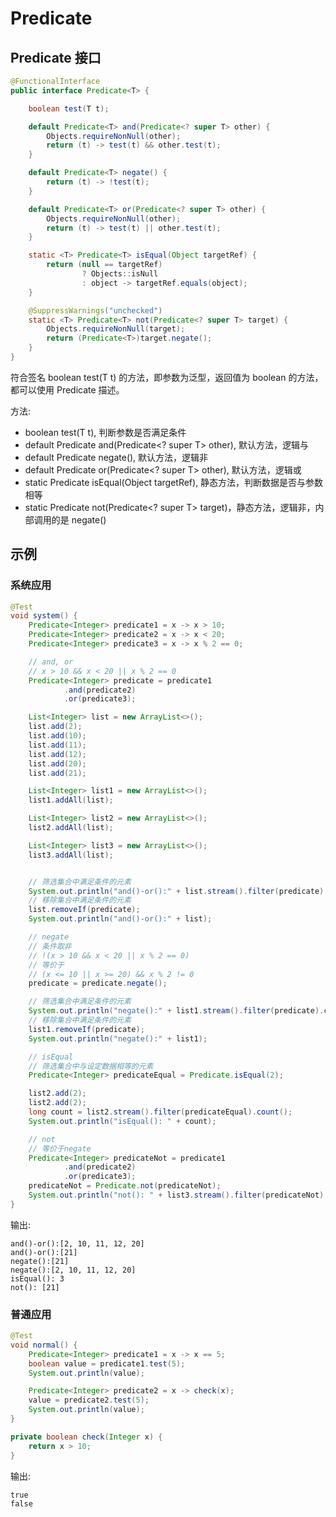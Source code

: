 # Predicate

## Predicate 接口

```java
@FunctionalInterface
public interface Predicate<T> {

    boolean test(T t);

    default Predicate<T> and(Predicate<? super T> other) {
        Objects.requireNonNull(other);
        return (t) -> test(t) && other.test(t);
    }

    default Predicate<T> negate() {
        return (t) -> !test(t);
    }

    default Predicate<T> or(Predicate<? super T> other) {
        Objects.requireNonNull(other);
        return (t) -> test(t) || other.test(t);
    }

    static <T> Predicate<T> isEqual(Object targetRef) {
        return (null == targetRef)
                ? Objects::isNull
                : object -> targetRef.equals(object);
    }

    @SuppressWarnings("unchecked")
    static <T> Predicate<T> not(Predicate<? super T> target) {
        Objects.requireNonNull(target);
        return (Predicate<T>)target.negate();
    }
}
```

符合签名 boolean test(T t) 的方法，即参数为泛型，返回值为 boolean 的方法，都可以使用 Predicate<T> 描述。

方法:
- boolean test(T t), 判断参数是否满足条件
- default Predicate<T> and(Predicate<? super T> other), 默认方法，逻辑与
- default Predicate<T> negate(), 默认方法，逻辑非
- default Predicate<T> or(Predicate<? super T> other), 默认方法，逻辑或
- static <T> Predicate<T> isEqual(Object targetRef), 静态方法，判断数据是否与参数相等
- static <T> Predicate<T> not(Predicate<? super T> target)，静态方法，逻辑非，内部调用的是 negate()

## 示例

### 系统应用

```java
@Test
void system() {
    Predicate<Integer> predicate1 = x -> x > 10;
    Predicate<Integer> predicate2 = x -> x < 20;
    Predicate<Integer> predicate3 = x -> x % 2 == 0;

    // and, or
    // x > 10 && x < 20 || x % 2 == 0
    Predicate<Integer> predicate = predicate1
            .and(predicate2)
            .or(predicate3);

    List<Integer> list = new ArrayList<>();
    list.add(2);
    list.add(10);
    list.add(11);
    list.add(12);
    list.add(20);
    list.add(21);

    List<Integer> list1 = new ArrayList<>();
    list1.addAll(list);

    List<Integer> list2 = new ArrayList<>();
    list2.addAll(list);

    List<Integer> list3 = new ArrayList<>();
    list3.addAll(list);


    // 筛选集合中满足条件的元素
    System.out.println("and()-or():" + list.stream().filter(predicate).collect(Collectors.toList()));
    // 移除集合中满足条件的元素
    list.removeIf(predicate);
    System.out.println("and()-or():" + list);

    // negate
    // 条件取非
    // !(x > 10 && x < 20 || x % 2 == 0)
    // 等价于
    // (x <= 10 || x >= 20) && x % 2 != 0
    predicate = predicate.negate();

    // 筛选集合中满足条件的元素
    System.out.println("negate():" + list1.stream().filter(predicate).collect(Collectors.toList()));
    // 移除集合中满足条件的元素
    list1.removeIf(predicate);
    System.out.println("negate():" + list1);

    // isEqual
    // 筛选集合中与设定数据相等的元素
    Predicate<Integer> predicateEqual = Predicate.isEqual(2);

    list2.add(2);
    list2.add(2);
    long count = list2.stream().filter(predicateEqual).count();
    System.out.println("isEqual(): " + count);

    // not
    // 等价于negate
    Predicate<Integer> predicateNot = predicate1
            .and(predicate2)
            .or(predicate3);
    predicateNot = Predicate.not(predicateNot);
    System.out.println("not(): " + list3.stream().filter(predicateNot).collect(Collectors.toList()));
}
```

输出:

```
and()-or():[2, 10, 11, 12, 20]
and()-or():[21]
negate():[21]
negate():[2, 10, 11, 12, 20]
isEqual(): 3
not(): [21]
```

### 普通应用

```java
@Test
void normal() {
    Predicate<Integer> predicate1 = x -> x == 5;
    boolean value = predicate1.test(5);
    System.out.println(value);

    Predicate<Integer> predicate2 = x -> check(x);
    value = predicate2.test(5);
    System.out.println(value);
}

private boolean check(Integer x) {
    return x > 10;
}
```

输出:

```
true
false
```
